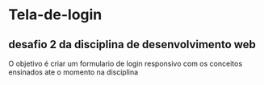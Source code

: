 # Tela-de-login
## desafio 2 da disciplina de desenvolvimento web
O objetivo é criar um formulario de login responsivo com os conceitos ensinados ate o momento na disciplina
